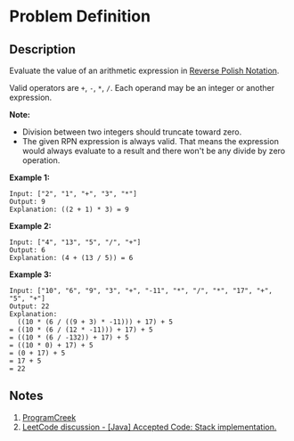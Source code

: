# Problem Definition

## Description

Evaluate the value of an arithmetic expression in [Reverse Polish Notation](http://en.wikipedia.org/wiki/Reverse_Polish_notation).

Valid operators are `+`, `-`, `*`, `/`. Each operand may be an integer or another expression.

**Note:**

* Division between two integers should truncate toward zero.
* The given RPN expression is always valid. That means the expression would always evaluate to a result and there won't be any divide by zero operation.

**Example 1:**

```plaintext
Input: ["2", "1", "+", "3", "*"]
Output: 9
Explanation: ((2 + 1) * 3) = 9
```

**Example 2:**

```plaintext
Input: ["4", "13", "5", "/", "+"]
Output: 6
Explanation: (4 + (13 / 5)) = 6
```

**Example 3:**

```plaintext
Input: ["10", "6", "9", "3", "+", "-11", "*", "/", "*", "17", "+", "5", "+"]
Output: 22
Explanation:
  ((10 * (6 / ((9 + 3) * -11))) + 17) + 5
= ((10 * (6 / (12 * -11))) + 17) + 5
= ((10 * (6 / -132)) + 17) + 5
= ((10 * 0) + 17) + 5
= (0 + 17) + 5
= 17 + 5
= 22
```

## Notes

1. [ProgramCreek](https://www.programcreek.com/2012/12/leetcode-evaluate-reverse-polish-notation/)
1. [LeetCode discussion - [Java] Accepted Code: Stack implementation.](https://leetcode.com/explore/interview/card/google/63/sorting-and-searching-4/468/discuss/47430/Java-Accepted-Code:-Stack-implementation.)